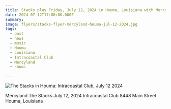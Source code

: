 ```yaml
---
title: Stacks play Friday, July 12, 2024 in Houma, Louisiana with Mercyland.
date: 2024-07-12T17:00:00.000Z
summary:
image: flyers/stacks-flyer-mercyland-houma-jul-12-2024.jpg
tags:
  - post 
  - news
  - music
  - Houma
  - Louisiana
  - Intracoastal Club
  - Mercyland
  - shows

---
```


![The Stacks in Houma: Intracoastal Club, July 12 2024](/static/img/flyers/stacks-flyer-mercyland-houma-jul-12-2024.jpg "The Stacks in Houma: Intracoastal Club, July 12 2024")

Mercyland
The Stacks
July 12, 2024
Intracoastal Club
8448 Main Street
Houma, Louisiana